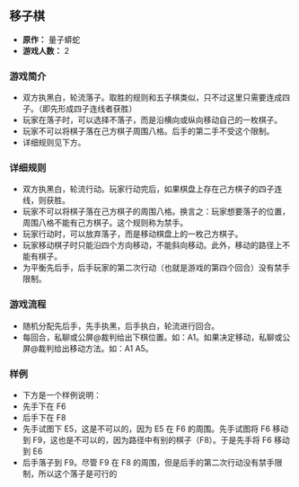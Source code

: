 ## 移子棋

- **原作：** 量子蟒蛇
- **游戏人数：** 2

### 游戏简介
- 双方执黑白，轮流落子。取胜的规则和五子棋类似，只不过这里只需要连成四子。（即先形成四子连线者获胜）
- 玩家在落子时，可以选择不落子，而是沿横向或纵向移动自己的一枚棋子。
- 玩家不可以将棋子落在己方棋子周围八格。后手的第二手不受这个限制。
- 详细规则见下方。

### 详细规则
- 双方执黑白，轮流行动。玩家行动完后，如果棋盘上存在己方棋子的四子连线，则获胜。
- 玩家不可以将棋子落在己方棋子的周围八格。换言之：玩家想要落子的位置，周围八格不能有己方棋子。这个规则称为禁手。
- 玩家行动时，可以放弃落子，而是移动棋盘上的一枚己方棋子。
- 玩家移动棋子时只能沿四个方向移动，不能斜向移动。此外，移动的路径上不能有棋子。
- 为平衡先后手，后手玩家的第二次行动（也就是游戏的第四个回合）没有禁手限制。

### 游戏流程
- 随机分配先后手，先手执黑，后手执白，轮流进行回合。
- 每回合，私聊或公屏@裁判给出下棋位置。如：A1。如果决定移动，私聊或公屏@裁判给出移动方法。如：A1 A5。

### 样例
- 下方是一个样例说明：
- 先手下在 F6 
- 后手下在 F8 
- 先手试图下 E5，这是不可以的，因为 E5 在 F6 的周围。先手试图将 F6 移动到 F9，这也是不可以的，因为路径中有别的棋子（F8）。于是先手将 F6 移动到 E6 
- 后手落子到 F9。尽管 F9 在 F8 的周围，但是后手的第二次行动没有禁手限制，所以这个落子是可行的
